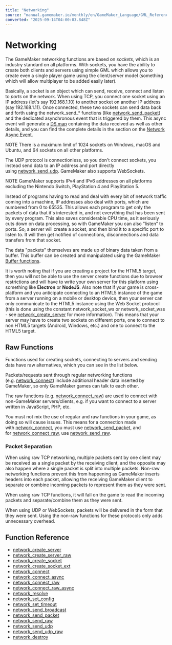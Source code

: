 ```yaml
---
title: "Networking"
source: "manual.gamemaker.io/monthly/en/GameMaker_Language/GML_Reference/Networking/Networking.htm"
converted: "2025-09-14T04:00:03.848Z"
---
```


# Networking

The GameMaker networking functions are based on _sockets_, which is an industry standard on all platforms. With sockets, you have the ability to create both clients and servers using simple GML which allows you to create even a single player game using the client/server model (something which will allow multiplayer to be added easily later).

Basically, a socket is an object which can send, receive, connect and listen to _ports_ on the network. When using TCP, you connect one socket using an IP address (let's say 192.168.1.10) to another socket on another IP address (say 192.168.1.11). Once connected, these two sockets can send data back and forth using the network\_send\_\* functions (like [network\_send\_packet](network_send_packet.md)) and the dedicated asynchronous event that is triggered by them. This async event will generate a [DS map](../Data_Structures/DS_Maps/DS_Maps.md) containing the data received as well as other details, and you can find the complete details in the section on the [Network Async Event](../../../The_Asset_Editors/Object_Properties/Async_Events/Networking.md).

NOTE There is a maximum limit of 1024 sockets on Windows, macOS and Ubuntu, and 64 sockets on all other platforms.

The UDP protocol is connectionless, so you don't connect sockets, you instead send data to an IP address and port directly using [network\_send\_udp](network_send_udp.md). GameMaker also supports WebSockets.

NOTE GameMaker supports IPv4 and IPv6 addresses on all platforms excluding the Nintendo Switch, PlayStation 4 and PlayStation 5.

Instead of programs having to read and deal with every bit of network traffic coming into a machine, IP addresses also deal with ports, which are numbered from 0 to 65535. This allows each program to get only the packets of data that it's interested in, and not everything that has been sent by every program. This also saves considerable CPU time, as it seriously cuts down on data processing, so with GameMaker you can also “listen” to ports. So, a server will create a socket, and then bind it to a specific port to listen to. It will then get notified of connections, disconnections and data transfers from that socket.

The data "packets" themselves are made up of binary data taken from a buffer. This buffer can be created and manipulated using the GameMaker [Buffer functions](../Buffers/Buffers.md).

It is worth noting that if you are creating a project for the HTML5 target, then you will not be able to use the server create functions due to browser restrictions and will have to write your own server for this platform using something like **Electron** or **NodeJS**. Also note that if your game is cross-platform and you anticipate connecting to an HTML5 instance of the game from a server running on a mobile or desktop device, then your server can only communicate to the HTML5 instance using the Web Socket protocol (this is done using the constant network\_socket\_ws or network\_socket\_wss - see [network\_create\_server](network_create_server.md) for more information). This means that your server may have to create two sockets on different ports, one to connect to non HTML5 targets (Android, Windows, etc.) and one to connect to the HTML5 target.

## Raw Functions

Functions used for creating sockets, connecting to servers and sending data have raw alternatives, which you can see in the list below.

Packets/requests sent through regular networking functions (e.g. [network\_connect](network_connect.md)) include additional header data inserted by GameMaker, so only GameMaker games can talk to each other.

The raw functions (e.g. [network\_connect\_raw](network_connect_raw.md)) are used to connect with non-GameMaker servers/clients, e.g. if you want to connect to a server written in JavaScript, PHP, etc.

You must not mix the use of regular and raw functions in your game, as doing so will cause issues. This means for a connection made with [network\_connect](network_connect.md "Cross-reference [network_connect.htm]"), you must use [network\_send\_packet](network_send_packet.md "Cross-reference [network_send_packet.htm]"), and for [network\_connect\_raw](network_connect_raw.md "Cross-reference [network_connect_raw.htm]"), use [network\_send\_raw](network_send_raw.md "Cross-reference [network_send_raw.htm]").

### Packet Separation

When using raw TCP networking, multiple packets sent by one client may be received as a single packet by the receiving client, and the opposite may also happen where a single packet is split into multiple packets. Non-raw networking functions prevent this from happening as GameMaker inserts headers into each packet, allowing the receiving GameMaker client to separate or combine incoming packets to represent them as they were sent.

When using raw TCP functions, it will fall on the game to read the incoming packets and separate/combine them as they were sent.

When using UDP or WebSockets, packets will be delivered in the form that they were sent. Using the non-raw functions for these protocols only adds unnecessary overhead.

## Function Reference

-   [network\_create\_server](network_create_server.md)
-   [network\_create\_server\_raw](network_create_server_raw.md)
-   [network\_create\_socket](network_create_socket.md)
-   [network\_create\_socket\_ext](network_create_socket_ext.md)
-   [network\_connect](network_connect.md)
-   [network\_connect\_async](network_connect_async.md)
-   [network\_connect\_raw](network_connect_raw.md)
-   [network\_connect\_raw\_async](network_connect_raw_async.md)
-   [network\_resolve](network_resolve.md)
-   [network\_set\_config](network_set_config.md)
-   [network\_set\_timeout](network_set_timeout.md)
-   [network\_send\_broadcast](network_send_broadcast.md)
-   [network\_send\_packet](network_send_packet.md)
-   [network\_send\_raw](network_send_raw.md)
-   [network\_send\_udp](network_send_udp.md)
-   [network\_send\_udp\_raw](network_send_udp_raw.md)
-   [network\_destroy](network_destroy.md)